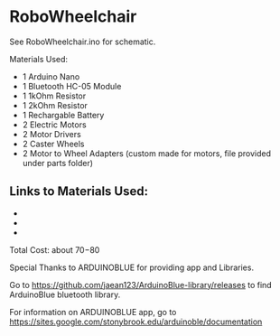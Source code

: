 # RoboWheelchair

See RoboWheelchair.ino for schematic.

Materials Used:
   - 1 Arduino Nano
   - 1 Bluetooth HC-05 Module
   - 1 1kOhm Resistor
   - 1 2kOhm Resistor
   - 1 Rechargable Battery
   - 2 Electric Motors
   - 2 Motor Drivers
   - 2 Caster Wheels
   - 2 Motor to Wheel Adapters (custom made for motors, file 
         provided under parts folder)

Links to Materials Used:
   - 
   - 
   - 
   - 
Total Cost: about $70-$80

Special Thanks to ARDUINOBLUE for providing app and Libraries.

Go to https://github.com/jaean123/ArduinoBlue-library/releases to find
 ArduinoBlue bluetooth library.

For information on ARDUINOBLUE app, go to
 https://sites.google.com/stonybrook.edu/arduinoble/documentation



